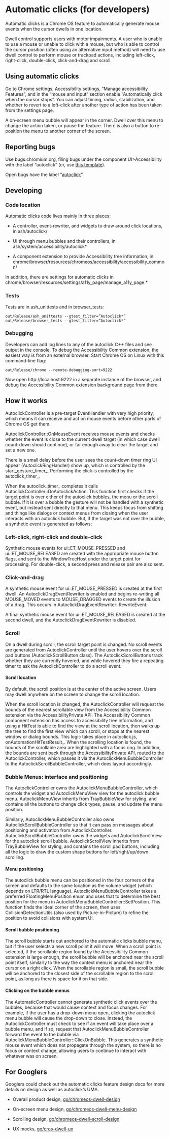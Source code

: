 # Automatic clicks (for developers)

Automatic clicks is a Chrome OS feature to automatically generate mouse events
when the cursor dwells in one location.


Dwell control supports users with motor impairments. A user who is unable to
use a mouse or unable to click with a mouse, but who is able to control the
cursor position (often using an alternative input method) will need to use
dwell control to perform mouse or trackpad actions, including left-click,
right-click, double-click, click-and-drag and scroll.

## Using automatic clicks

Go to Chrome settings, Accessibility settings, “Manage accessibility Features”,
and in the “mouse and input” section enable “Automatically click when the
cursor stops”. You can adjust timing, radius, stabilization, and whether to
revert to a left-click after another type of action has been taken from the
settings page.


A on-screen menu bubble will appear in the corner. Dwell over this menu to
change the action taken, or pause the feature. There is also a button to
re-position the menu to another corner of the screen.

## Reporting bugs

Use bugs.chromium.org, filing bugs under the component UI>Accessibility with
the label “autoclick” (or, use
[this template](https://bugs.chromium.org/p/chromium/issues/entry?summary=Autoclick%20-%20&status=Available&cc=katie%40chromium.org%2C%20qqwangxin%40google.com&labels=Pri-3%2C%20autoclick%2C&components=UI>Accessibility)).


Open bugs have the label
“[autoclick](https://bugs.chromium.org/p/chromium/issues/list?can=2&q=label%3Aautoclick)”.

## Developing

### Code location

Automatic clicks code lives mainly in three places:

- A controller, event-rewriter, and widgets to draw around click locations, in
ash/autoclick/

- UI through menu bubbles and their controllers, in
ash/system/accessibility/autoclick*

- A component extension to provide Accessibility tree information, in
chrome/browser/resources/chromeos/accessibility/accessibility_common/

In addition, there are settings for automatic clicks in
chrome/browser/resources/settings/a11y_page/manage_a11y_page.*


### Tests

Tests are in ash_unittests and in browser_tests:

```
out/Release/ash_unittests --gtest_filter=”Autoclick*”
out/Release/browser_tests --gtest_filter=”Autoclick*”
```

### Debugging

Developers can add log lines to any of the autoclick C++ files and see output
in the console. To debug the Accessibility Common extension, the easiest way is
from an external browser. Start Chrome OS on Linux with this command-line flag:

```
out/Release/chrome --remote-debugging-port=9222
```

Now open http://localhost:9222 in a separate instance of the browser, and debug
the Accessibility Common extension background page from there.

## How it works

AutoclickController is a pre-target EventHandler with very high priority,
which means it can receive and act on mouse events before other parts of
Chrome OS get them.


AutoclickController::OnMouseEvent receives mouse events and checks whether
the event is close to the current dwell target (in which case dwell count-down
should continue), or far enough away to clear the target and set a new one.


There is a small delay before the user sees the count-down timer ring UI appear
(AutoclickRingHandler) show up, which is controlled by the start_gesture_timer_.
Performing the click is controlled by the autoclick_timer_.


When the autoclick_timer_ completes it calls
AutoclickController::DoAutoclickAction. This function first checks if the
target point is over either of the autoclick bubbles, the menu or the scroll
bubble. If it is over a bubble the gesture will not be handled with a synthetic
event, but instead sent directly to that menu. This keeps focus from shifting
and things like dialogs or context menus from closing when the user interacts
with an autoclick bubble. But, if the target was not over the bubble, a
synthetic event is generated as follows:

### Left-click, right-click and double-click

Synthetic mouse events for ui::ET_MOUSE_PRESSED and ui::ET_MOUSE_RELEASED are
created with the appropriate mouse button flags, and sent to the WindowTreeHost
under the target point for processing. For double-click, a second press and
release pair are also sent.

### Click-and-drag

A synthetic mouse event for ui::ET_MOUSE_PRESSED is created at the first dwell.
An AutoclickDragEventRewriter is enabled and begins re-writing all MOUSE_MOVED
events to MOUSE_DRAGGED events to create the illusion of a drag. This occurs
in AutoclickDragEventRewriter::RewriteEvent.

A final synthetic mouse event for ui::ET_MOUSE_RELEASED is created at the
second dwell, and the AutoclickDragEventRewriter is disabled.

### Scroll

On a dwell during scroll, the scroll target point is changed. No scroll events
are generated from AutoclickController until the user hovers over the scroll
pad buttons (AutoclickScrollButton class). The AutoclickScrollButtons track
whether they are currently hovered, and while hovered they fire a repeating
timer to ask the AutoclickController to do a scroll event.

#### Scroll location

By default, the scroll position is at the center of the active screen. Users
may dwell anywhere on the screen to change the scroll location.


When the scroll location is changed, the AutoclickController will request the
bounds of the nearest scrollable view from the Accessibility Common extension
via the AccessibilityPrivate API. The Accessibility Common component extension
has access to accessibility tree information, and using a HitTest is able to
find the view at the scroll location, then walks up the tree to find the first
view which can scroll, or stops at the nearest window or dialog bounds. This
logic takes place in autoclick.js, onAutomationHitTestResult_. When the
scrolling location is found, the bounds of the scrollable area are highlighted
with a focus ring. In addition, the bounds are sent back through the
AccessibilityPrivate API, routed to the AutoclickController, which passes it via
the AutoclickMenuBubbleController to the AutoclickScrollBubbleController, which
does layout accordingly.

### Bubble Menus: interface and positioning

The AutoclickController owns the AutoclickMenuBubbleController, which controls
the widget and AutoclickMenuView view for the autoclick bubble menu.
AutoclickMenuView inherits from TrayBubbleView for styling, and contains all
the buttons to change click types, pause, and update the menu position.


Similarly, AutoclickMenuBubbleController also owns
AutoclickScrollBubbleController so that it can pass on messages about
positioning and activation from AutoclickController.
AutoclickScrollBubbleController owns the widgets and AutoclickScrollView for
the autoclick scroll bubble. AutoclickScrollView inherits from TrayBubbleView
for styling, and contains the scroll pad buttons, including all the logic to
draw the custom shape buttons for left/right/up/down scrolling.

#### Menu positioning

The autoclick bubble menu can be positioned in the four corners of the screen
and defaults to the same location as the volume widget (which depends on
LTR/RTL language). AutoclickMenuBubbleController takes a preferred
FloatingMenuPosition enum and uses that to determine the best position for
the menu in AutoclickMenuBubbleController::SetPosition. This function finds
the ideal corner of the screen, then uses CollisionDetectionUtils (also used
by Picture-in-Picture) to refine the position to avoid collisions with system
UI.

#### Scroll bubble positioning

The scroll bubble starts out anchored to the automatic clicks bubble menu, but
if the user selects a new scroll point it will move. When a scroll point is
selected, if the scrollable region found by the Accessibility Common extension
is large enough, the scroll bubble will be anchored near the scroll point
itself, similarly to the way the context menu is anchored near the cursor on
a right click. When the scrollable region is small, the scroll bubble will be
anchored to the closest side of the scrollable region to the scroll point, as
long as there is space for it on that side.

#### Clicking on the bubble menus

The AutomaticController cannot generate synthetic click events over the
bubbles, because that would cause context and focus changes. For example, if
the user has a drop-down menu open, clicking the autoclick menu bubble will
cause the drop-down to close. Instead, the AutoclickController must check to
see if an event will take place over a bubble menu, and if so, request that
AutoclickMenuBubbleController forward the event to the bubble via
AutoclickMenuBubbleController::ClickOnBubble. This generates a synthetic mouse
event which does not propagate through the system, so there is no focus or
context change, allowing users to continue to interact with whatever was on
screen.

## For Googlers

Googlers could check out the automatic clicks feature design docs for more
details on design as well as autoclick’s UMA.

- Overall product design, [go/chromeos-dwell-design](go/chromeos-dwell-design)

- On-screen menu design,
[go/chromeos-dwell-menu-design](go/chromeos-dwell-menu-design)

- Scrolling design,
[go/chromeos-dwell-scroll-design](go/chromeos-dwell-scroll-design)

- UX mocks, [go/cros-dwell-ux](go/cros-dwell-ux)
